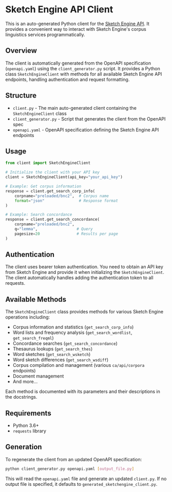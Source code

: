 # Sketch Engine API Client

This is an auto-generated Python client for the [Sketch Engine API](https://api.sketchengine.eu/). It provides a convenient way to interact with Sketch Engine's corpus linguistics services programmatically.

## Overview

The client is automatically generated from the OpenAPI specification (`openapi.yaml`) using the `client_generator.py` script. It provides a Python class `SketchEngineClient` with methods for all available Sketch Engine API endpoints, handling authentication and request formatting.

## Structure

- `client.py` - The main auto-generated client containing the `SketchEngineClient` class
- `client_generator.py` - Script that generates the client from the OpenAPI spec
- `openapi.yaml` - OpenAPI specification defining the Sketch Engine API endpoints

## Usage

```python
from client import SketchEngineClient

# Initialize the client with your API key
client = SketchEngineClient(api_key="your_api_key")

# Example: Get corpus information
response = client.get_search_corp_info(
    corpname="preloaded/bnc2",  # Corpus name
    format="json"               # Response format
)

# Example: Search concordance
response = client.get_search_concordance(
    corpname="preloaded/bnc2",
    q="lemma",                 # Query
    pagesize=20                # Results per page
)
```

## Authentication

The client uses bearer token authentication. You need to obtain an API key from Sketch Engine and provide it when initializing the `SketchEngineClient`. The client automatically handles adding the authentication token to all requests.

## Available Methods

The `SketchEngineClient` class provides methods for various Sketch Engine operations including:

- Corpus information and statistics (`get_search_corp_info`)
- Word lists and frequency analysis (`get_search_wordlist`, `get_search_freqml`)
- Concordance searches (`get_search_concordance`)
- Thesaurus lookups (`get_search_thes`)
- Word sketches (`get_search_wsketch`)
- Word sketch differences (`get_search_wsdiff`)
- Corpus compilation and management (various `ca/api/corpora` endpoints)
- Document management
- And more...

Each method is documented with its parameters and their descriptions in the docstrings.

## Requirements

- Python 3.6+
- `requests` library

## Generation

To regenerate the client from an updated OpenAPI specification:

```bash
python client_generator.py openapi.yaml [output_file.py]
```

This will read the `openapi.yaml` file and generate an updated `client.py`. If no output file is specified, it defaults to `generated_sketchengine_client.py`. 